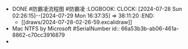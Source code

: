- DONE #防霸凌流程图 #防霸凌
  :LOGBOOK:
  CLOCK: [2024-07-28 Sun 02:26:15]--[2024-07-29 Mon 16:37:35] =>  38:11:20
  :END:
	- [[draws/2024-07-28-02-26-59.excalidraw]]
- Mac NTFS by Microsoft #SerialNumber
  id:: 66a53b3b-ab06-461a-8862-c70cc3916879
-